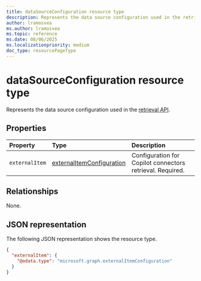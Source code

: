 ```yaml
---
title: dataSourceConfiguration resource type
description: Represents the data source configuration used in the retrieval API.
author: lramosvea
ms.author: lramosvea
ms.topic: reference
ms.date: 08/06/2025
ms.localizationpriority: medium
doc_type: resourcePageType
---
```


# dataSourceConfiguration resource type

Represents the data source configuration used in the [retrieval API](../copilotroot-retrieval.md).

## Properties

| Property       | Type                                                      | Description                                               |
|:---------------|:----------------------------------------------------------|:----------------------------------------------------------|
| `externalItem` | [externalItemConfiguration](externalItemConfiguration.md) | Configuration for Copilot connectors retrieval. Required. |

## Relationships

None.

## JSON representation

The following JSON representation shows the resource type.

```json
{
  "externalItem": {
    "@odata.type": "microsoft.graph.externalItemConfiguration"
  }
}
```
